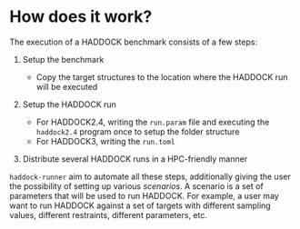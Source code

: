 # How does it work?

The execution of a HADDOCK benchmark consists of a few steps:

1. Setup the benchmark

   - Copy the target structures to the location where the HADDOCK run will be executed

2. Setup the HADDOCK run
   - For HADDOCK2.4, writing the `run.param` file and executing the `haddock2.4` program once to setup the folder structure
   - For HADDOCK3, writing the `run.toml`
3. Distribute several HADDOCK runs in a HPC-friendly manner

`haddock-runner` aim to automate all these steps, additionally giving the user the possibility of setting up various _scenarios_. A scenario is a set of parameters that will be used to run HADDOCK. For example, a user may want to run HADDOCK against a set of targets with different sampling values, different restraints, different parameters, etc.
